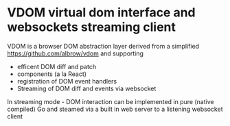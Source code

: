 # VDOM virtual dom interface and websockets streaming client

VDOM is a browser DOM abstraction layer derived from a simplified https://github.com/albrow/vdom
and supporting

* efficent DOM diff and patch
* components (a la React)
* registration of DOM event handlers
* Streaming of DOM diff and events via websocket

In streaming mode - DOM interaction can be implemented in pure (native compiled)
Go and steamed via a built in web server to a listening websocket client
